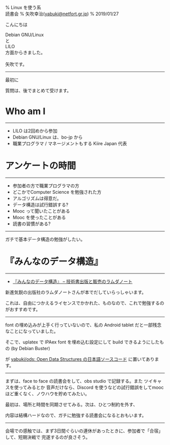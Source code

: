 % Linux を使う系</br>読書会
% 矢吹幸治(yabuki@netfort.gr.jp)
% 2019/01/27

こんにちは

Debian GNU/Linux </br>
と </br>
LILO </br>
方面からきました。</br>
</br>
矢吹です。

----

最初に

質問は、後でまとめて受けます。


# Who am I

----

- LILO は2回めから参加
- Debian GNU/Linux は、bo-jp から
- 職業プログラマ / マネージメントもする Kiire Japan 代表

# アンケートの時間

----

- 参加者の方で職業プログラマの方
- どこかでComputer Science を勉強された方
- アルゴリズムは得意だ。
- データ構造は試行錯誤する?
- Mooc って聞いたことがある
- Mooc を使ったことがある
- 読書の習慣がある?

----

ガチで基本データ構造の勉強がしたい。

# 『みんなのデータ構造』

----

- [『みんなのデータ構造』 – 技術書出版と販売のラムダノート](https://www.lambdanote.com/collections/custom-collection)

新進気鋭の出版社のラムダノートさんが本でだしていらっしゃいます。

これは、自由につかえるライセンスでかかれた、ものなので、これで勉強するのがおすすめです。

----

font の埋め込みが上手く行っていないので、私の Android tablet だと一部残念なことになっていました。

そこで、uplatex で IPAex font を埋め込む設定にして build できるようにしたもの (by Debian Buster)

が [yabuki/ods: Open Data Structures の日本語ソースコード](https://github.com/yabuki/ods) に置いてあります。

----

まずは、face to face の読書会をして、obs studio で記録する。また ツイキャスを使ってみるとか
音声だけなら、Discord を使うなどの試行錯誤をしてmoocほど重くなく、ノウハウを貯めてみたい。

最初は、場所と時間を同期させてみる。次は、ひとつ制約を外す、

内容は結構ハードなので、ガチに勉強する読書会になるとおもいます。

----

会場での感触では、まず3日間ぐらいの連休があったときに、参加者で「合宿」して、短期決戦で
完遂するのが良さそう。

